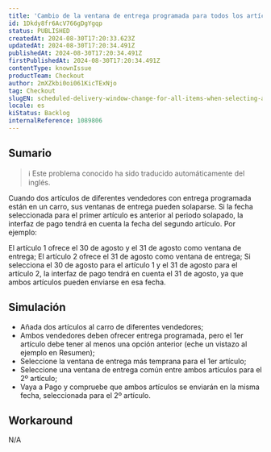 ```yaml
---
title: 'Cambio de la ventana de entrega programada para todos los artículos al seleccionar uno común en el carrito con varios vendedores.'
id: 1Dkdy8fr6AcV766gDgYgqp
status: PUBLISHED
createdAt: 2024-08-30T17:20:33.623Z
updatedAt: 2024-08-30T17:20:34.491Z
publishedAt: 2024-08-30T17:20:34.491Z
firstPublishedAt: 2024-08-30T17:20:34.491Z
contentType: knownIssue
productTeam: Checkout
author: 2mXZkbi0oi061KicTExNjo
tag: Checkout
slugEN: scheduled-delivery-window-change-for-all-items-when-selecting-a-common-one-in-the-cart-with-multiple-sellers
locale: es
kiStatus: Backlog
internalReference: 1089806
---
```


## Sumario

>ℹ️ Este problema conocido ha sido traducido automáticamente del inglés.


Cuando dos artículos de diferentes vendedores con entrega programada están en un carro, sus ventanas de entrega pueden solaparse. Si la fecha seleccionada para el primer artículo es anterior al periodo solapado, la interfaz de pago tendrá en cuenta la fecha del segundo artículo. Por ejemplo:

El artículo 1 ofrece el 30 de agosto y el 31 de agosto como ventana de entrega;
El artículo 2 ofrece el 31 de agosto como ventana de entrega;
Si selecciona el 30 de agosto para el artículo 1 y el 31 de agosto para el artículo 2, la interfaz de pago tendrá en cuenta el 31 de agosto, ya que ambos artículos pueden enviarse en esa fecha.



## Simulación



- Añada dos artículos al carro de diferentes vendedores;
- Ambos vendedores deben ofrecer entrega programada, pero el 1er artículo debe tener al menos una opción anterior (eche un vistazo al ejemplo en Resumen);
- Seleccione la ventana de entrega más temprana para el 1er artículo;
- Seleccione una ventana de entrega común entre ambos artículos para el 2º artículo;
- Vaya a Pago y compruebe que ambos artículos se enviarán en la misma fecha, seleccionada para el 2º artículo.


##

## Workaround


N/A




